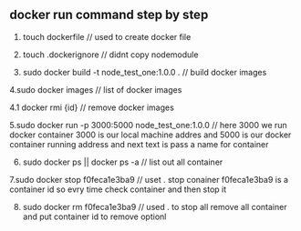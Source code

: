 docker run command step by step
------------------------------------
1. touch dockerfile  // used to create docker file

2.  touch .dockerignore // didnt copy nodemodule

3. sudo docker build -t node_test_one:1.0.0 . // build docker images

4.sudo docker images // list of docker images

4.1 docker rmi {id} // remove docker images

5.sudo docker run -p  3000:5000 node_test_one:1.0.0 // here 3000 we run docker container 3000 is our local machine addres and 5000 is our docker container running address and next text is pass a name for container

6. sudo docker ps || docker ps -a // list out all container

7.sudo docker stop f0feca1e3ba9 // uset . stop conainer  f0feca1e3ba9 is a container id so evry time check container and then stop it

8. sudo docker rm f0feca1e3ba9 // used . to stop all remove all container and put container id to remove optionl